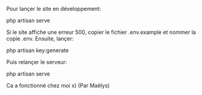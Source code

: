 Pour lançer le site en développement:

php artisan serve

Si le site affiche une erreur 500, copier le fichier .env.example et nommer la copie .env.
Ensuite, lançer:

php artisan key:generate

Puis relançer le serveur:

php artisan serve

Ca a fonctionné chez moi x) (Par Maëlys)
